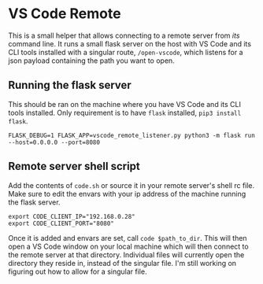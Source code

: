 # VS Code Remote
This is a small helper that allows connecting to a remote server from *its* command line. It runs a small flask server on the host with VS Code and its CLI tools installed with a singular route, `/open-vscode`, which listens for a json payload containing the path you want to open.

## Running the flask server
This should be ran on the machine where you have VS Code and its CLI tools installed. Only requirement is to have `flask` installed, `pip3 install flask`.
```
FLASK_DEBUG=1 FLASK_APP=vscode_remote_listener.py python3 -m flask run --host=0.0.0.0 --port=8080
```

## Remote server shell script
Add the contents of `code.sh` or source it in your remote server's shell rc file. Make sure to edit the envars with your ip address of the machine running the flask server.

```
export CODE_CLIENT_IP="192.168.0.28"
export CODE_CLIENT_PORT="8080"
```

Once it is added and envars are set, call `code $path_to_dir`. This will then open a VS Code window on your local machine which will then connect to the remote server at that directory. Individual files will currently open the directory they reside in, instead of the singular file. I'm still working on figuring out how to allow for a singular file.
